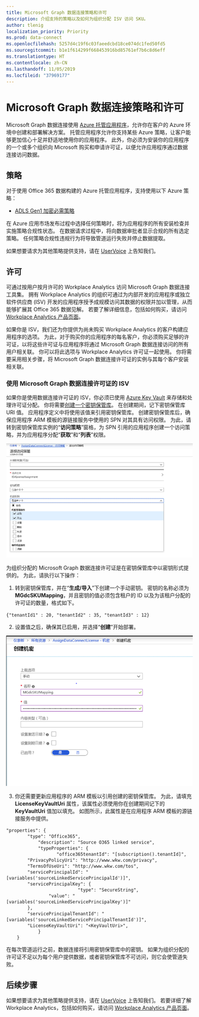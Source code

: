 ```yaml
---
title: Microsoft Graph 数据连接策略和许可
description: 介绍支持的策略以及如何为组织分配 ISV 访问 SKU。
author: tlenig
localization_priority: Priority
ms.prod: data-connect
ms.openlocfilehash: 5257d4c19f6c03faeedcbd18ce074dc1fed50fd5
ms.sourcegitcommit: b1e1f614299f668453916bd85761ef7b6c8d6eff
ms.translationtype: HT
ms.contentlocale: zh-CN
ms.lasthandoff: 11/05/2019
ms.locfileid: "37969177"
---
```

# <a name="microsoft-graph-data-connect-policies-and-licensing"></a>Microsoft Graph 数据连接策略和许可

Microsoft Graph 数据连接使用 [Azure 托管应用程序](https://docs.microsoft.com/azure/managed-applications/overview)，允许你在客户的 Azure 环境中创建和部署解决方案。 托管应用程序允许你支持某些 Azure 策略，让客户能够更加信心十足并舒适地使用你的应用程序。 此外，你必须为安装你的应用程序的一个或多个组织向 Microsoft 购买和申请许可证，以便允许应用程序通过数据连接访问数据。

## <a name="policies"></a>策略

对于使用 Office 365 数据构建的 Azure 托管应用程序，支持使用以下 Azure 策略：

- [ADLS Gen1 加密必需策略](https://docs.microsoft.com/azure/azure-policy/scripts/enforce-datalakestore-encryption)

在 Azure 应用市场发布过程中选择任何策略时，将为应用程序的所有安装检查并实施策略合规性状态。 在数据请求过程中，将向数据审批者显示合规的所有选定策略。 任何策略合规性违规行为将导致管道运行失败并停止数据提取。

如果想要请求为其他策略提供支持，请在 [UserVoice](https://microsoftgraph.uservoice.com/forums/920506-microsoft-graph-feature-requests?category_id=359581) 上告知我们。

## <a name="licensing"></a>许可

可通过按用户按月许可的 Workplace Analytics 访问 Microsoft Graph 数据连接工具集。  拥有 Workplace Analytics 的组织可通过为内部开发的应用程序或独立软件供应商 (ISV) 开发的应用程序授予成规模访问其数据的权限并加以管理，从而能够扩展其 Office 365 数据见解。 若要了解详细信息，包括如何购买，请访问 [Workplace Analytics 产品页面](https://products.office.com/business/workplace-analytics)。

如果你是 ISV，我们还为你提供为尚未购买 Workplace Analytics 的客户构建应用程序的选项。 为此，对于购买你的应用程序的每名客户，你必须购买足够的许可证，以将这些许可证与应用程序将通过 Microsoft Graph 数据连接访问的所有用户相关联。 你可以将此选项与 Workplace Analytics 许可证一起使用。 你将需要采用相关步骤，将 Microsoft Graph 数据连接许可证的实例与其每个客户安装相关联。

### <a name="isvs-using-the-microsoft-graph-data-connect-license"></a>使用 Microsoft Graph 数据连接许可证的 ISV
如果你是使用数据连接许可证的 ISV，你必须已使用 [Azure Key Vault](https://azure.microsoft.com/services/key-vault/) 来存储和处理许可证分配。 你将需要[创建一个密钥保管库](https://docs.microsoft.com/azure/key-vault/quick-create-portal)。 在创建期间，记下密钥保管库 URI 值。 应用程序定义中将使用该值来引用密钥保管库。 创建密钥保管库后，确保应用程序 ARM 模板的源链接服务中使用的 SPN 对其具有访问权限。 为此，请转到密钥保管库实例的“**访问策略**”窗格，为 SPN 引用的应用程序创建一个访问策略，并为应用程序分配“**获取**”和“**列表**”权限。 

![创建对密钥保管库的访问策略](images/data-connect-keyvault-access.png)

为组织分配的 Microsoft Graph 数据连接许可证是在密钥保管库中以密钥形式提供的。 为此，请执行以下操作：
1. 转到密钥保管库，并在“**生成/导入**”下创建一个手动密钥。 密钥的名称必须为 **MGdcSKUMapping**，并且密钥的值必须包含租户的 ID 以及为该租户分配的许可证的数量，格式如下。

`{"tenantId1" : 20, "tenantId2" : 35, "tenantId3" : 12}`

2. 设置值之后，确保其已启用，并选择“**创建**”开始部署。 

![在密钥保管库中创建密钥](images/data-connect-keyvault-create.png)

3. 你还需要更新应用程序的 ARM 模板以引用创建的密钥保管库。 为此，请填充 **LicenseKeyVaultUri** 属性，该属性必须使用你在创建期间记下的 **KeyVaultUri** 值加以填充。 如图所示，此属性是在应用程序 ARM 模板的源链接服务中提供。 

```
"properties": {
        "type": "Office365",
            "description": "Source O365 linked service",
            "typeProperties": {
                   "office365tenantId": "[subscription().tenantId]",
        "PrivacyPolicyUri": "http://www.wkw.com/privacy",
        "TermsOfUseUri": "http://www.wkw.com/tos",
        "servicePrincipalId": "[variables('sourceLinkedServicePrincipalId')]",
        "servicePrincipalKey": {
                           "type": "SecureString",
                "value": "[variables('sourceLinkedServicePrincipalKey')]"
        },
        "servicePrincipalTenantId": "[variables('sourceLinkedServicePrincipalTenantId')]",
        "LicenseKeyVaultUri": "<KeyVaultUri>",
            }
    }
```

在每次管道运行之前，数据连接将引用密钥保管库中的密钥。 如果为组织分配的许可证不足以为每个用户提供数据，或者密钥保管库不可访问，则它会使管道失败。 

## <a name="next-steps"></a>后续步骤
如果想要请求为其他策略提供支持，请在 [UserVoice](https://microsoftgraph.uservoice.com/forums/920506-microsoft-graph-feature-requests?category_id=359581) 上告知我们。 若要详细了解 Workplace Analytics，包括如何购买，请访问 [Workplace Analytics 产品页面](https://products.office.com/business/workplace-analytics)。
